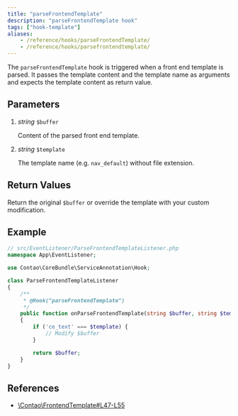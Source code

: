 ```yaml
---
title: "parseFrontendTemplate"
description: "parseFrontendTemplate hook"
tags: ["hook-template"]
aliases:
    - /reference/hooks/parseFrontendTemplate/
    - /reference/hooks/parsefrontendtemplate/
---
```



The `parseFrontendTemplate` hook is triggered when a front end template is
parsed. It passes the template content and the template name as arguments
and expects the template content as return value.


## Parameters

1. *string* `$buffer`

    Content of the parsed front end template.

2. *string* `$template`

    The template name (e.g. `nav_default`) without file extension.


## Return Values

Return the original `$buffer` or override the template with your custom
modification.


## Example

```php
// src/EventListener/ParseFrontendTemplateListener.php
namespace App\EventListener;

use Contao\CoreBundle\ServiceAnnotation\Hook;

class ParseFrontendTemplateListener
{
    /**
     * @Hook("parseFrontendTemplate")
     */
    public function onParseFrontendTemplate(string $buffer, string $template): string
    {
        if ('ce_text' === $template) {
            // Modify $buffer
        }

        return $buffer;
    }
}
```


## References

* [\Contao\FrontendTemplate#L47-L55](https://github.com/contao/contao/blob/4.7.6/core-bundle/src/Resources/contao/classes/FrontendTemplate.php#L47-L55)
